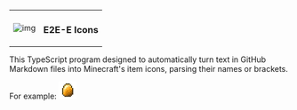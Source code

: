 |||
|---|---|
| ![img](https://git.io/JLhnf) | <h3>E2E-E Icons</h3> |

This TypeScript program designed to automatically turn text in GitHub Markdown files into Minecraft's item icons, parsing their names or brackets.

For example: ![Amber](https://github.com/Krutoy242/E2E-E-icons/raw/main/x32/biomesoplenty__gem__7.png)